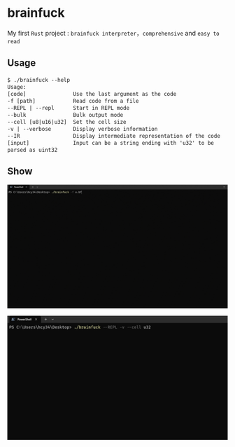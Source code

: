 # brainfuck

My first `Rust` project : `brainfuck interpreter`，`comprehensive` and
`easy to read`

## Usage

```
$ ./brainfuck --help
Usage:
[code]               Use the last argument as the code
-f [path]            Read code from a file
--REPL | --repl      Start in REPL mode
--bulk               Bulk output mode
--cell [u8|u16|u32]  Set the cell size
-v | --verbose       Display verbose information
--IR                 Display intermediate representation of the code
[input]              Input can be a string ending with 'u32' to be parsed as uint32
```

## Show

![mandel](assets\mandel.gif)

![input](assets\repl.gif)
